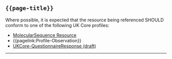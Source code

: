 ## <code>{{page-title}}</code>

Where possible, it is expected that the resource being referenced SHOULD conform to one of the following UK Core profiles:

- [MolecularSequence Resource](https://hl7.org/fhir/R4/molecularsequence.html)
- {{pagelink:Profile-Observation}}
- [UKCore-QuestionnaireResponse (draft)](https://simplifier.net/guide/UKCoreImplementationGuideAssetsinDevelopment/Home/ProfilesandExtensions/Profile-UKCore-QuestionnaireResponse)

---